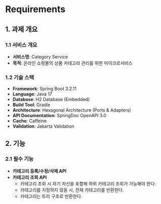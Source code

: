 # Requirements

## 1. 과제 개요

### 1.1 서비스 개요
- **서비스명**: Category Service
- **목적**: 온라인 쇼핑몰의 상품 카테고리 관리를 위한 마이크로서비스

### 1.2 기술 스택
- **Framework**: Spring Boot 3.2.11
- **Language**: Java 17
- **Database**: H2 Database (Embedded)
- **Build Tool**: Gradle
- **Architecture**: Hexagonal Architecture (Ports & Adapters)
- **API Documentation**: SpringDoc OpenAPI 3.0
- **Cache**: Caffeine
- **Validation**: Jakarta Validation

## 2. 기능

### 2.1 필수 기능
- **카테고리 등록/수정/삭제 API**
- **카테고리 조회 API**
  - 카테고리 조회 시 자기 자신을 포함해 하위 카테고리 조회가 가능해야 한다.
  - 카테고리를 지정하지 않을 시, 전체 카테고리를 반환한다.
  - 카테고리는 트리 구조로 반환한다.